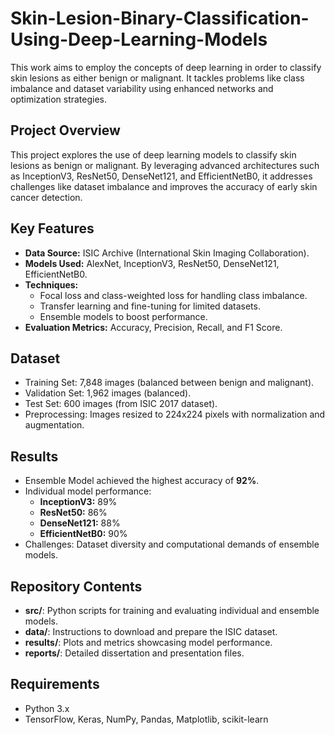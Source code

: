 # Skin-Lesion-Binary-Classification-Using-Deep-Learning-Models
This work aims to employ the concepts of deep learning in order to classify skin lesions as either benign or malignant. It tackles problems like class imbalance and dataset variability using enhanced networks and optimization strategies.
## Project Overview
This project explores the use of deep learning models to classify skin lesions as benign or malignant. By leveraging advanced architectures such as InceptionV3, ResNet50, DenseNet121, and EfficientNetB0, it addresses challenges like dataset imbalance and improves the accuracy of early skin cancer detection.

## Key Features
- **Data Source:** ISIC Archive (International Skin Imaging Collaboration).
- **Models Used:** AlexNet, InceptionV3, ResNet50, DenseNet121, EfficientNetB0.
- **Techniques:** 
  - Focal loss and class-weighted loss for handling class imbalance.
  - Transfer learning and fine-tuning for limited datasets.
  - Ensemble models to boost performance.
- **Evaluation Metrics:** Accuracy, Precision, Recall, and F1 Score.

## Dataset
- Training Set: 7,848 images (balanced between benign and malignant).
- Validation Set: 1,962 images (balanced).
- Test Set: 600 images (from ISIC 2017 dataset).
- Preprocessing: Images resized to 224x224 pixels with normalization and augmentation.

## Results
- Ensemble Model achieved the highest accuracy of **92%**.
- Individual model performance:
  - **InceptionV3:** 89%
  - **ResNet50:** 86%
  - **DenseNet121:** 88%
  - **EfficientNetB0:** 90%
- Challenges: Dataset diversity and computational demands of ensemble models.

## Repository Contents
- **src/**: Python scripts for training and evaluating individual and ensemble models.
- **data/**: Instructions to download and prepare the ISIC dataset.
- **results/**: Plots and metrics showcasing model performance.
- **reports/**: Detailed dissertation and presentation files.

## Requirements
- Python 3.x
- TensorFlow, Keras, NumPy, Pandas, Matplotlib, scikit-learn
